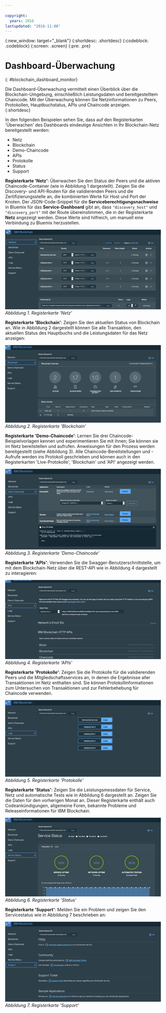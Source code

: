 ```yaml
---

copyright:
  years: 2016
lastupdated: "2016-11-08"
---
```


{:new_window: target="_blank"}
{:shortdesc: .shortdesc}
{:codeblock: .codeblock}
{:screen: .screen}
{:pre: .pre}

# Dashboard-Überwachung
{: #blockchain_dashboard_monitor}


Die Dashboard-Überwachung vermittelt einen Überblick über die Blockchain-Umgebung, einschließlich Leistungsdaten und bereitgestelltem Chaincode. Mit der Überwachung können Sie Netzinformationen zu Peers, Protokollen, Hauptbuchstatus, APIs und Chaincode anzeigen.  
{:shortdesc}

In den folgenden Beispielen sehen Sie, dass auf den Registerkarten 'Überwachen' des Dashboards eindeutige Ansichten in Ihr Blockchain-Netz bereitgestellt werden:
  - Netz
  - Blockchain
  - Demo-Chaincode
  - APIs
  - Protokolle
  - Status
  - Support

**Registerkarte 'Netz'**: Überwachen Sie den Status der Peers und die aktiven Chaincode-Container (wie in Abbildung 1 dargestellt). Zeigen Sie die Discovery- und API-Routen für die validierenden Peers und die Zertifizierungsstelle an, die kombinierten Werte für Host und Port der Knoten. Der JSON-Code-Snippet für die **Serviceberechtigungsnachweise** in Bluemix für das **Service-Dashboard** gibt an, dass `"discovery_host"` und `"discovery_port"` mit der Route übereinstimmen, die in der Registerkarte **Netz** angezeigt werden. Diese Werte sind hilfreich, um manuell eine Verbindung zu Bluemix herzustellen.

![](images/Console_Network.png "Registerkarte 'Netz'")
*Abbildung 1. Registerkarte 'Netz'*


**Registerkarte 'Blockchain'**: Zeigen Sie den aktuellen Status von Blockchain an. Wie in Abbildung 2 dargestellt können Sie alle Transaktion, den aktuellen Status des Hauptbuchs und die Leistungsdaten für das Netz anzeigen:

![](images/Console_Blockchain.png "Registerkarte 'Blockchain'")
*Abbildung 2. Registerkarte 'Blockchain'*


**Registerkarte 'Demo-Chaincode'**: Lernen Sie drei Chaincode-Beispielvorlagen kennen und experimentieren Sie mit ihnen; Sie können sie im Netz bereitstellen und aufrufen. Anweisungen für den Prozess werden bereitgestellt (siehe Abbildung 3). Alle Chaincode-Bereitstellungen und -Aufrufe werden ins Protokoll geschrieben und können auch in den Registerkarten 'Live-Protokolle', 'Blockchain' und 'API' angezeigt werden.  

![](images/Console_DemoChaincode.png "Registerkarte 'Demo-Chaincode'")
*Abbildung 3. Registerkarte 'Demo-Chaincode'*


**Registerkarte 'APIs'**: Verwenden Sie die Swagger-Benutzerschnittstelle, um mit dem Blockchain-Netz über die REST-API wie in Abbildung 4 dargestellt zu interagieren:  

![](images/Console_APIs.png "Registerkarte 'APIs'")
*Abbildung 4. Registerkarte 'APIs'*


**Registerkarte 'Protokolle'**: Zeigen Sie die Protokolle für die validierenden Peers und die Mitgliedschaftsservices an, in denen die Ergebnisse aller Transaktionen im Netz enthalten sind. Sie können Protokollinformationen zum Untersuchen von Transaktionen und zur Fehlerbehebung für Chaincode verwenden.  

![](images/Console_Logs.png "Registerkarte 'Protokolle'")
*Abbildung 5. Registerkarte 'Protokolle'*


**Registerkarte 'Status'**: Zeigen Sie die Leistungsmessdaten für Service, Netz und automatische Tests wie in Abbildung 6 dargestellt an. Zeigen Sie die Daten für den vorherigen Monat an. Dieser Registerkarte enthält auch Codeankündigungen, allgemeine Foren, bekannte Probleme und Releaseinformationen für IBM Blockchain.  

![](images/Console_Status.png "Registerkarte 'Status'")
*Abbildung 6. Registerkarte 'Status'*


**Registerkarte 'Support'**: Melden Sie ein Problem und zeigen Sie den Servicestatus wie in Abbildung 7 beschrieben an:

![](images/Console_Support.png "Registerkarte 'Support'")
*Abbildung 7. Registerkarte 'Support'*
